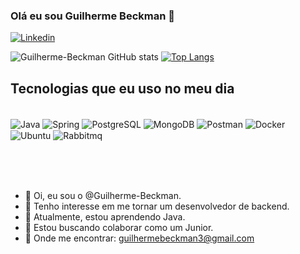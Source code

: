 ### Olá eu sou Guilherme Beckman 🧑
[![Linkedin](https://img.shields.io/badge/LinkedIn-0077B5?style=for-the-badge&logo=linkedin&logoColor=white)](https://www.linkedin.com/in/guilherme-beckman-0b69502a1)

![Guilherme-Beckman GitHub stats](https://github-readme-stats.vercel.app/api?username=Guilherme-Beckman&show_icons=true&theme=tokyonight)
[![Top Langs](https://github-readme-stats.vercel.app/api/top-langs/?username=Guilherme-Beckman&layout=donut&theme=tokyonight)](https://github.com/anuraghazra/github-readme-stats)
## Tecnologias que eu uso no meu dia 

<div style="display: inline_block"><br/>
<img align="center" alt="Java" src="https://img.shields.io/badge/Java-ED8B00?style=for-the-badge&logo=openjdk&logoColor=white" />
<img align="center" alt="Spring" src="https://img.shields.io/badge/Spring-6DB33F?style=for-the-badge&logo=spring&logoColor=white" />
<img align="center" alt="PostgreSQL" src="https://img.shields.io/badge/PostgreSQL-316192?style=for-the-badge&logo=postgresql&logoColor=white" />
<img align="center" alt="MongoDB" src="https://img.shields.io/badge/MongoDB-%234ea94b.svg?style=for-the-badge&logo=mongodb&logoColor=white" />
<img align="center" alt="Postman" src="https://img.shields.io/badge/Postman-FF6C37.svg?style=for-the-badge&logo=Postman&logoColor=white" />
<img align="center" alt="Docker" src="https://img.shields.io/badge/docker-%230db7ed.svg?style=for-the-badge&logo=docker&logoColor=white" />
<img align="center" alt="Ubuntu" src="https://img.shields.io/badge/Ubuntu-35495E?style=for-the-badge&logo=ubuntu&logoColor=2CA5E0" />
<img align="center" alt="Rabbitmq" src="https://img.shields.io/badge/Rabbitmq-FF6600?style=for-the-badge&logo=rabbitmq&logoColor=white" />

<br><br><br>
   <ul>
        <li>👋 Oi, eu sou o @Guilherme-Beckman.</li>
        <li>👀 Tenho interesse em me tornar um desenvolvedor de backend.</li>
        <li>🌱 Atualmente, estou aprendendo Java.</li>
        <li>💞️ Estou buscando colaborar como um Junior.</li>
        <li>📧 Onde me encontrar: <a href="mailto:guilhermebeckman3@gmail.com">guilhermebeckman3@gmail.com</a></li>
    </ul>
